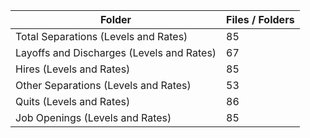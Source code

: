 | Folder                                    |   Files / Folders |
|-------------------------------------------|-------------------|
| Total Separations (Levels and Rates)      |                85 |
| Layoffs and Discharges (Levels and Rates) |                67 |
| Hires (Levels and Rates)                  |                85 |
| Other Separations (Levels and Rates)      |                53 |
| Quits (Levels and Rates)                  |                86 |
| Job Openings (Levels and Rates)           |                85 |